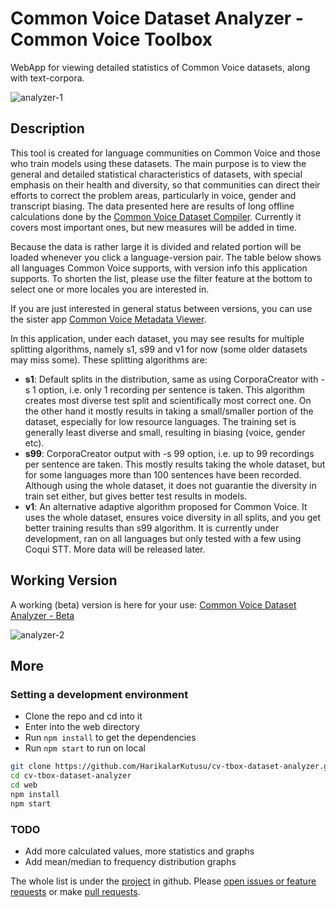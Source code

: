 # Common Voice Dataset Analyzer - Common Voice Toolbox

WebApp for viewing detailed statistics of Common Voice datasets, along with text-corpora.

![analyzer-1](https://github.com/HarikalarKutusu/cv-tbox-dataset-analyzer/assets/8849617/d1ebe0ad-8467-4a6f-8289-5eec612c3232)

## Description

This tool is created for language communities on Common Voice and those who train models using these datasets. The main purpose is to view the general and detailed statistical characteristics of datasets, with special emphasis on their health and diversity, so that communities can direct their efforts to correct the problem areas, particularly in voice, gender and transcript biasing. The data presented here are results of long offline calculations done by the [Common Voice Dataset Compiler](https://github.com/HarikalarKutusu/cv-tbox-dataset-compiler). Currently it covers most important ones, but new measures will be added in time.

Because the data is rather large it is divided and related portion will be loaded whenever you click a language-version pair. The table below shows all languages Common Voice supports, with version info this application supports. To shorten the list, please use the filter feature at the bottom to select one or more locales you are interested in.

If you are just interested in general status between versions, you can use the sister app [Common Voice Metadata Viewer](https://cv-metadata-viewer.netlify.app/).

In this application, under each dataset, you may see results for multiple splitting algorithms, namely s1, s99 and v1 for now (some older datasets may miss some). These splitting algorithms are:

- **s1**: Default splits in the distribution, same as using CorporaCreator with -s 1 option, i.e. only 1 recording per sentence is taken. This algorithm creates most diverse test split and scientifically most correct one. On the other hand it mostly results in taking a small/smaller portion of the dataset, especially for low resource languages. The training set is generally least diverse and small, resulting in biasing (voice, gender etc).
- **s99**: CorporaCreator output with -s 99 option, i.e. up to 99 recordings per sentence are taken. This mostly results taking the whole dataset, but for some languages more than 100 sentences have been recorded. Although using the whole dataset, it does not guarantie the diversity in train set either, but gives better test results in models.
- **v1**: An alternative adaptive algorithm proposed for Common Voice. It uses the whole dataset, ensures voice diversity in all splits, and you get better training results than s99 algorithm. It is currently under development, ran on all languages but only tested with a few using Coqui STT. More data will be released later.

## Working Version

A working (beta) version is here for your use: [Common Voice Dataset Analyzer - Beta](https://cv-dataset-analyzer.netlify.app/)

![analyzer-2](https://github.com/HarikalarKutusu/cv-tbox-dataset-analyzer/assets/8849617/439de45b-2f50-45d7-98ca-224c97f8305d)


## More

### Setting a development environment

- Clone the repo and cd into it
- Enter into the web directory
- Run `npm install` to get the dependencies
- Run `npm start` to run on local

```sh
git clone https://github.com/HarikalarKutusu/cv-tbox-dataset-analyzer.git
cd cv-tbox-dataset-analyzer
cd web
npm install
npm start
```

### TODO

- Add more calculated values, more statistics and graphs
- Add mean/median to frequency distribution graphs

The whole list is under the [project](https://github.com/users/HarikalarKutusu/projects/10/views/1) in github. Please [open issues or feature requests](https://github.com/HarikalarKutusu/cv-tbox-dataset-analyzer/issues) or make [pull requests](https://github.com/HarikalarKutusu/cv-tbox-dataset-analyzer/pulls).
